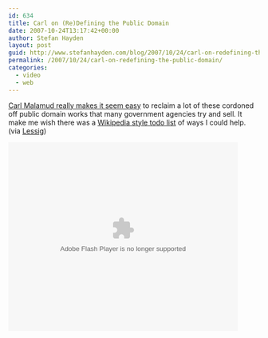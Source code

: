 ```yaml
---
id: 634
title: Carl on (Re)Defining the Public Domain
date: 2007-10-24T13:17:42+00:00
author: Stefan Hayden
layout: post
guid: http://www.stefanhayden.com/blog/2007/10/24/carl-on-redefining-the-public-domain/
permalink: /2007/10/24/carl-on-redefining-the-public-domain/
categories:
  - video
  - web
---
```

<p><a href="http://www.archive.org/details/malamud_berkeley_2007_lecture">Carl Malamud really makes it seem easy</a> to reclaim a lot of these cordoned off public domain works that many government agencies try and sell. It make me wish there was a <a href="http://en.wikipedia.org/wiki/Wikipedia:Community_Portal#Todo">Wikipedia style todo list</a> of ways I could help. (via <a href="http://lessig.org">Lessig</a>)</p>
<p><object type="application/x-shockwave-flash" width="460" height="378" id="FlowPlayer" data="http://www.archive.org/flv/FlowPlayerWhite.swf"><param name="movie" value="http://www.archive.org/flv/FlowPlayerWhite.swf"/><param name="scale" value="noScale"/><param name="wmode" value="transparent"/><param name="allowScriptAccess" value="sameDomain"/><param name="quality" value="high"/><param name="flashvars" value="config={autoPlay:false, loop: false,initialScale: 'fit',videoFile: 'http://www.archive.org/download/malamud_berkeley_2007_lecture/malamud_berkeley_h264_800x600.flv',}"/></object></p>
